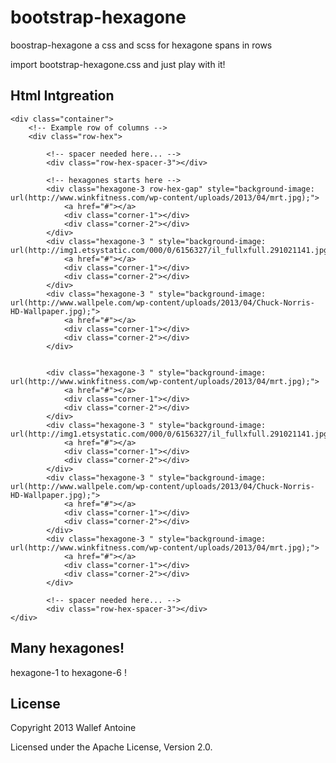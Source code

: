 bootstrap-hexagone
==================

boostrap-hexagone a css and scss for hexagone spans in rows

import bootstrap-hexagone.css and just play with it!

## Html Intgreation

	<div class="container">
		<!-- Example row of columns -->
		<div class="row-hex">

        	<!-- spacer needed here... -->
        	<div class="row-hex-spacer-3"></div>
        	
			<!-- hexagones starts here -->
        	<div class="hexagone-3 row-hex-gap" style="background-image: url(http://www.winkfitness.com/wp-content/uploads/2013/04/mrt.jpg);">		
				<a href="#"></a>		
				<div class="corner-1"></div>
				<div class="corner-2"></div>		
			</div>
			<div class="hexagone-3 " style="background-image: url(http://img1.etsystatic.com/000/0/6156327/il_fullxfull.291021141.jpg);">		
				<a href="#"></a>		
				<div class="corner-1"></div>
				<div class="corner-2"></div>		
			</div>
			<div class="hexagone-3 " style="background-image: url(http://www.wallpele.com/wp-content/uploads/2013/04/Chuck-Norris-HD-Wallpaper.jpg);">		
				<a href="#"></a>		
				<div class="corner-1"></div>
				<div class="corner-2"></div>		
			</div>


			<div class="hexagone-3 " style="background-image: url(http://www.winkfitness.com/wp-content/uploads/2013/04/mrt.jpg);">		
				<a href="#"></a>		
				<div class="corner-1"></div>
				<div class="corner-2"></div>		
			</div>
			<div class="hexagone-3 " style="background-image: url(http://img1.etsystatic.com/000/0/6156327/il_fullxfull.291021141.jpg);">		
				<a href="#"></a>		
				<div class="corner-1"></div>
				<div class="corner-2"></div>		
			</div>
			<div class="hexagone-3 " style="background-image: url(http://www.wallpele.com/wp-content/uploads/2013/04/Chuck-Norris-HD-Wallpaper.jpg);">		
				<a href="#"></a>		
				<div class="corner-1"></div>
				<div class="corner-2"></div>		
			</div>
			<div class="hexagone-3 " style="background-image: url(http://www.winkfitness.com/wp-content/uploads/2013/04/mrt.jpg);">		
				<a href="#"></a>		
				<div class="corner-1"></div>
				<div class="corner-2"></div>		
			</div>

			<!-- spacer needed here... -->
        	<div class="row-hex-spacer-3"></div>
    </div>

## Many hexagones!

hexagone-1 to hexagone-6 !

## License

Copyright 2013 Wallef Antoine

Licensed under the Apache License, Version 2.0.